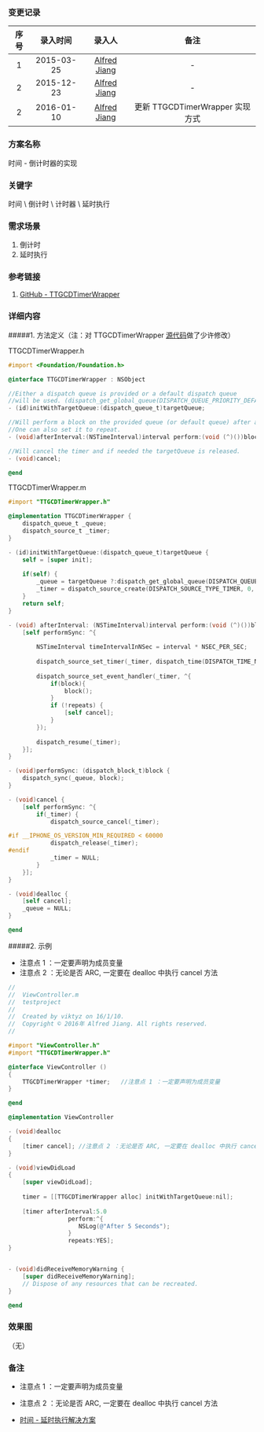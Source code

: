 ### 变更记录

| 序号 | 录入时间 | 录入人 | 备注 |
|:--------:|:--------:|:--------:|:--------:|
| 1 | 2015-03-25 | [Alfred Jiang](https://github.com/viktyz) | - |
| 2 | 2015-12-23 | [Alfred Jiang](https://github.com/viktyz) | - |
| 2 | 2016-01-10 | [Alfred Jiang](https://github.com/viktyz) | 更新 TTGCDTimerWrapper 实现方式 |

### 方案名称

时间 - 倒计时器的实现

### 关键字

时间 \ 倒计时 \ 计时器 \ 延时执行

### 需求场景

1. 倒计时
2. 延时执行

### 参考链接

1. [GitHub - TTGCDTimerWrapper](https://github.com/Torsph/TTGCDTimerWrapper)

### 详细内容

#####1. 方法定义（注：对 TTGCDTimerWrapper [源代码](https://github.com/Torsph/TTGCDTimerWrapper)做了少许修改）

TTGCDTimerWrapper.h

```objective-c
#import <Foundation/Foundation.h>

@interface TTGCDTimerWrapper : NSObject

//Either a dispatch queue is provided or a default dispatch queue
//will be used. (dispatch_get_global_queue(DISPATCH_QUEUE_PRIORITY_DEFAULT, 0);)
- (id)initWithTargetQueue:(dispatch_queue_t)targetQueue;

//Will perform a block on the provided queue (or default queue) after a given interval.
//One can also set it to repeat.
- (void)afterInterval:(NSTimeInterval)interval perform:(void (^)())block repeats:(BOOL) repeats;

//Will cancel the timer and if needed the targetQueue is released.
- (void)cancel;

@end
```

TTGCDTimerWrapper.m

```objective-c
#import "TTGCDTimerWrapper.h"

@implementation TTGCDTimerWrapper {
    dispatch_queue_t _queue;
    dispatch_source_t _timer;
}

- (id)initWithTargetQueue:(dispatch_queue_t)targetQueue {
    self = [super init];
    
    if(self) {
        _queue = targetQueue ?:dispatch_get_global_queue(DISPATCH_QUEUE_PRIORITY_DEFAULT, 0);
        _timer = dispatch_source_create(DISPATCH_SOURCE_TYPE_TIMER, 0, 0, _queue);
    }
    return self;
}

- (void) afterInterval: (NSTimeInterval)interval perform:(void (^)())block repeats:(BOOL) repeats {
    [self performSync: ^{
        
        NSTimeInterval timeIntervalInNSec = interval * NSEC_PER_SEC;
        
        dispatch_source_set_timer(_timer, dispatch_time(DISPATCH_TIME_NOW, timeIntervalInNSec), timeIntervalInNSec, 0);
        
        dispatch_source_set_event_handler(_timer, ^{
            if(block){
                block();
            }
            if (!repeats) {
                [self cancel];
            }
        });
        
        dispatch_resume(_timer);
    }];
}

- (void)performSync: (dispatch_block_t)block {
    dispatch_sync(_queue, block);
}

- (void)cancel {
    [self performSync: ^{
        if(_timer) {
            dispatch_source_cancel(_timer);

#if __IPHONE_OS_VERSION_MIN_REQUIRED < 60000
            dispatch_release(_timer);
#endif
            _timer = NULL;
        }
    }];
}

- (void)dealloc {
    [self cancel];
    _queue = NULL;
}

@end
```

#####2. 示例

* 注意点 1 ：一定要声明为成员变量
* 注意点 2 ：无论是否 ARC, 一定要在 dealloc 中执行 cancel 方法

```objective-c
//
//  ViewController.m
//  testproject
//
//  Created by viktyz on 16/1/10.
//  Copyright © 2016年 Alfred Jiang. All rights reserved.
//

#import "ViewController.h"
#import "TTGCDTimerWrapper.h"

@interface ViewController ()
{
    TTGCDTimerWrapper *timer;   //注意点 1 ：一定要声明为成员变量
}

@end

@implementation ViewController

- (void)dealloc
{
    [timer cancel]; //注意点 2 ：无论是否 ARC, 一定要在 dealloc 中执行 cancel 方法
}

- (void)viewDidLoad
{
    [super viewDidLoad];
    
    timer = [[TTGCDTimerWrapper alloc] initWithTargetQueue:nil];
    
    [timer afterInterval:5.0
                 perform:^{
                    NSLog(@"After 5 Seconds");
                 }
                 repeats:YES];
}


- (void)didReceiveMemoryWarning {
    [super didReceiveMemoryWarning];
    // Dispose of any resources that can be recreated.
}

@end
```

### 效果图
（无）

### 备注

* 注意点 1 ：一定要声明为成员变量
* 注意点 2 ：无论是否 ARC, 一定要在 dealloc 中执行 cancel 方法

* [时间 - 延时执行解决方案](Note_00003_20151218.md)